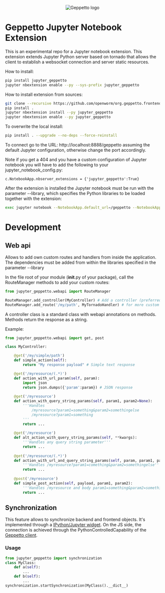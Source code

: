 <p align="center">
  <img src="https://dl.dropboxusercontent.com/u/7538688/geppetto%20logo.png?dl=1" alt="Geppetto logo"/>
</p>

# Geppetto Jupyter Notebook Extension
This is an experimental repo for a Jupyter notebook extension. This extension extends Jupyter Python server based on tornado that allows the client to establish a websocket connection and server static resources.

How to install:
```bash
pip install jupyter_geppetto
jupyter nbextension enable --py --sys-prefix jupyter_geppetto
```

How to install extension from sources:
```bash
git clone --recursive https://github.com/openworm/org.geppetto.frontend.jupyter.git
pip install .
jupyter nbextension install --py jupyter_geppetto
jupyter nbextension enable --py jupyter_geppetto
```
To overwrite the local install:
```bash
pip install . --upgrade --no-deps --force-reinstall
```

To connect go to the URL:
http://localhost:8888/geppetto
assuming the default Jupyter configuration, otherwise change the port accordingly.

Note if you get a 404 and you have a custom configuration of Jupyter notebook you will have to add the following to your jupyter_notebook_config.py:
```
c.NotebookApp.nbserver_extensions = {'jupyter_geppetto':True}
```

After the extension is installed the Jupyter notebook must be run with the parameter --library, which specifies the 
Python libraries to be loaded together with the extension:
```bash
exec jupyter notebook --NotebookApp.default_url=/geppetto --NotebookApp.token='' --library=nwb_explore
```


# Development 
## Web api
Allows to add own custom routes and handlers from inside the application.
The dependencies must be added from within the libraries specified in the parameter --library

In the file root of your module (__init__.py of your package), call the RouteManager methods to add your custom routes:
```python
from jupyter_geppetto.webapi import RouteManager

RouteManager.add_controller(MyController) # Add a controller (preferred way for http requests)
RouteManager.add_route('/my/path', MyTornadoHandler) # for more custom control
```

A controller class is a standard class with webapi annotations on methods.
Methods return the response as a string.

Example:
```python
from jupyter_geppetto.webapi import get, post

class MyController:

    @get('/my/simple/path')
    def simple_action(self):
        return "My response payload" # Simple text response

    @get('/myresource/(.*)')
    def action_with_url_param(self, param):
        import json
        return json.dumps({'param':param}) # JSON response
    
    @get('/myresource')
    def action_with_query_string_params(self, param1, param2=None):
        '''Handles 
            /myresource?param1=something&param2=somethingelse
            /myresource?param1=something
        '''
        return ...   
    
    @get('/myresource')
    def alt_action_with_query_string_params(self, **kwargs):
        '''Handles any query string parameter'''
        return ...   
        
    @get('/myresource/(.*)')
    def action_with_url_and_query_string_params(self, param, param1, param2):
        '''Handles /myresource?param1=comething&param2=somethingelse'''
        return ... 
        
    @post('/myresource')
    def simple_post_action(self, payload, param1, param2):
        '''Handles /myresource and body param1=something&param2=somethingelse'''
        return ... 
```
## Synchronization
This feature allows to synchronize backend and frontend objects.
It's implemented through a [IPython/Jupyter widget](https://ipywidgets.readthedocs.io/en/stable/examples/Widget%20Basics.html).
On the JS side, the connection is achieved through the PythonControlledCapability of the [Geppetto client](https://github.com/openworm/geppetto-client/).

 
### Usage
```python
from jupyter_geppetto import synchronization
class MyClass:
    def a(self):
        ...
    def b(self):
        ...
synchronization.startSynchronization(MyClass().__dict__)

```
